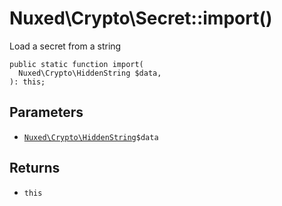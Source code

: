 # Nuxed\\Crypto\\Secret::import()




Load a secret from a string




``` Hack
public static function import(
  Nuxed\Crypto\HiddenString $data,
): this;
```




## Parameters




+ [` Nuxed\Crypto\HiddenString `](<class.Nuxed.Crypto.HiddenString.md>)`` $data ``




## Returns




* ` this `